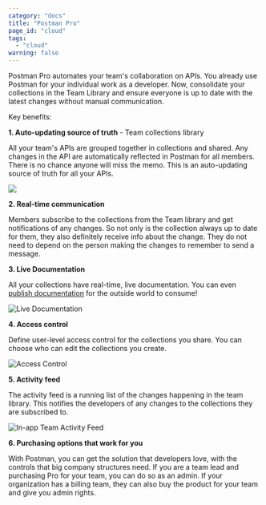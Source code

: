 ```yaml
---
category: "docs"
title: "Postman Pro"
page_id: "cloud"
tags: 
  - "cloud"
warning: false
---
```


Postman Pro automates your team's collaboration on APIs. You already use Postman for your individual work as a developer. Now, consolidate your collections in the Team Library and ensure everyone is up to date with the latest changes without manual communication.

Key benefits:

**1. Auto-updating source of truth** - Team collections library

All your team's APIs are grouped together in collections and shared. Any changes in the API are automatically reflected in Postman for all members. There is no chance anyone will miss the memo. This is an auto-updating source of truth for all your APIs.

[![](https://www.getpostman.com/img/v1/docs/cloud_1.png)][0]

**2. Real-time communication**

Members subscribe to the collections from the Team library and get notifications of any changes. So not only is the collection always up to date for them, they also definitely receive info about the change. They do not need to depend on the person making the changes to remember to send a message.

**3. Live Documentation**

All your collections have real-time, live documentation. You can even [publish documentation][1] for the outside world to consume!

![Live Documentation](https://static.getpostman.com/postman-docs/549cf4f4-4afc-11e6-99cb-8aae57335987.png)

**4. Access control**

Define user-level access control for the collections you share. You can choose who can edit the collections you create.

![Access Control](https://static.getpostman.com/postman-docs/a0b4f116-4afc-11e6-8245-f54512fcca2e.png)

**5. Activity feed**

The activity feed is a running list of the changes happening in the team library. This notifies the developers of any changes to the collections they are subscribed to.

![In-app Team Activity Feed](https://static.getpostman.com/postman-docs/f4375ad0-4afd-11e6-8e0a-e0334ea66b6f.png)

**6. Purchasing options that work for you**

With Postman, you can get the solution that developers love, with the controls that big company structures need. If you are a team lead and purchasing Pro for your team, you can do so as an admin. If your organization has a billing team, they can also buy the product for your team and give you admin rights.

[0]: https://www.getpostman.com/img/v1/docs/cloud_1.png
[1]: https://www.getpostman.com/docs/creating_documentation

